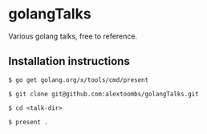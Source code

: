 # golangTalks

Various golang talks, free to reference.

## Installation instructions

```
$ go get golang.org/x/tools/cmd/present

$ git clone git@github.com:alextoombs/golangTalks.git

$ cd <talk-dir>

$ present .
```
